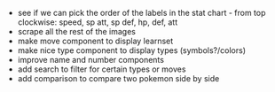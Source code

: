 - see if we can pick the order of the labels in the stat chart - from top clockwise: speed, sp att, sp def, hp, def, att
- scrape all the rest of the images
- make move component to display learnset
- make nice type component to display types (symbols?/colors)
- improve name and number components
- add search to filter for certain types or moves
- add comparison to compare two pokemon side by side
